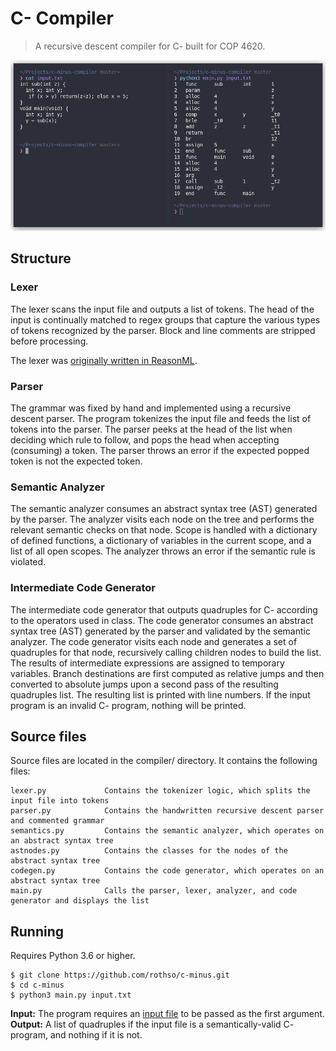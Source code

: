 C- Compiler
===========================
> A recursive descent compiler for C- built for COP 4620.

<p align="center"><img src="screenshot.png?raw=true"/></p>

## Structure

### Lexer
The lexer scans the input file and outputs a list of tokens. The head of the input is continually
matched to regex groups that capture the various types of tokens recognized by the parser. Block
and line comments are stripped before processing.

The lexer was [originally written in ReasonML](https://github.com/rothso/c-minus-lexer).

### Parser
The grammar was fixed by hand and implemented using a recursive descent parser. The program
tokenizes the input file and feeds the list of tokens into the parser. The parser peeks at the
head of the list when deciding which rule to follow, and pops the head when accepting (consuming)
a token. The parser throws an error if the expected popped token is not the expected token.

### Semantic Analyzer
The semantic analyzer consumes an abstract syntax tree (AST) generated by the parser. The
analyzer visits each node on the tree and performs the relevant semantic checks on that node.
Scope is handled with a dictionary of defined functions, a dictionary of variables in  the
current scope, and a list of all open scopes. The analyzer throws an error if the semantic rule
is violated.

### Intermediate Code Generator

The intermediate code generator that outputs quadruples for C- according to the operators used in
class. The code generator consumes an abstract syntax tree (AST) generated by the parser and
validated by the semantic analyzer. The code generator visits each node and generates a set of
quadruples for that node, recursively calling children nodes to build the list. The results of
intermediate expressions are assigned to temporary variables. Branch destinations are first
computed as relative jumps and then converted to absolute jumps upon a second pass of the
resulting quadruples list. The resulting list is printed with line numbers. If the input program
 is an invalid C- program, nothing will be printed.

## Source files

Source files are located in the compiler/ directory. It contains the following files:

```
lexer.py             Contains the tokenizer logic, which splits the input file into tokens
parser.py            Contains the handwritten recursive descent parser and commented grammar
semantics.py         Contains the semantic analyzer, which operates on an abstract syntax tree
astnodes.py          Contains the classes for the nodes of the abstract syntax tree
codegen.py           Contains the code generator, which operates on an abstract syntax tree
main.py              Calls the parser, lexer, analyzer, and code generator and displays the list
```

## Running

Requires Python 3.6 or higher.

```shell
$ git clone https://github.com/rothso/c-minus.git
$ cd c-minus
$ python3 main.py input.txt
```

**Input:** The program requires an [input file](input.txt) to be passed as the first argument. <br>
**Output:** A list of quadruples if the input file is a semantically-valid C- program, and
 nothing if it is not.